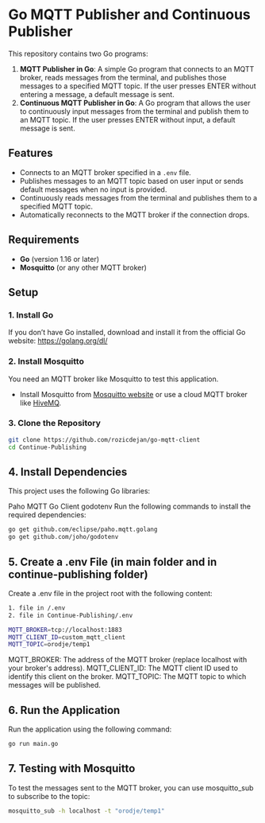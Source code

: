 # Go MQTT Publisher and Continuous Publisher

This repository contains two Go programs:

1. **MQTT Publisher in Go**: A simple Go program that connects to an MQTT broker, reads messages from the terminal, and publishes those messages to a specified MQTT topic. If the user presses ENTER without entering a message, a default message is sent.
2. **Continuous MQTT Publisher in Go**: A Go program that allows the user to continuously input messages from the terminal and publish them to an MQTT topic. If the user presses ENTER without input, a default message is sent.

## Features

- Connects to an MQTT broker specified in a `.env` file.
- Publishes messages to an MQTT topic based on user input or sends default messages when no input is provided.
- Continuously reads messages from the terminal and publishes them to a specified MQTT topic.
- Automatically reconnects to the MQTT broker if the connection drops.

## Requirements

- **Go** (version 1.16 or later)
- **Mosquitto** (or any other MQTT broker)

## Setup

### 1. Install Go

If you don’t have Go installed, download and install it from the official Go website: https://golang.org/dl/

### 2. Install Mosquitto

You need an MQTT broker like Mosquitto to test this application.

- Install Mosquitto from [Mosquitto website](https://mosquitto.org/download/) or use a cloud MQTT broker like [HiveMQ](https://www.hivemq.com).

### 3. Clone the Repository

```bash
git clone https://github.com/rozicdejan/go-mqtt-client
cd Continue-Publishing
```
## 4. Install Dependencies
This project uses the following Go libraries:

Paho MQTT Go Client
godotenv
Run the following commands to install the required dependencies:

```bash
go get github.com/eclipse/paho.mqtt.golang
go get github.com/joho/godotenv
```
## 5. Create a .env File (in main folder and in continue-publishing folder)
Create a .env file in the project root with the following content:
```bash
1. file in /.env
2. file in Continue-Publishing/.env
```

```bash
MQTT_BROKER=tcp://localhost:1883
MQTT_CLIENT_ID=custom_mqtt_client
MQTT_TOPIC=orodje/temp1
```
MQTT_BROKER: The address of the MQTT broker (replace localhost with your broker's address).
MQTT_CLIENT_ID: The MQTT client ID used to identify this client on the broker.
MQTT_TOPIC: The MQTT topic to which messages will be published.

## 6. Run the Application
Run the application using the following command:

```bash
go run main.go
```
## 7. Testing with Mosquitto
To test the messages sent to the MQTT broker, you can use mosquitto_sub to subscribe to the topic:

```bash
mosquitto_sub -h localhost -t "orodje/temp1"
```